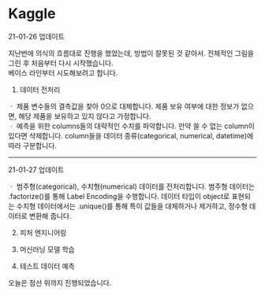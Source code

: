# Kaggle

21-01-26 업데이트

지난번에 의식의 흐름대로 진행을 했었는데, 방법이 잘못된 것 같아서. 전체적인 그림을 그린 후 처음부터 다시 시작했습니다.  
베이스 라인부터 시도해보려고 합니다.

1. 데이터 전처리

ㆍ 제품 변수들의 결측값을 찾아 0으로 대체합니다. 제품 보유 여부에 대한 정보가 없으면, 해당 제품을 보유하고 있지 않다고 가정합니다.  
ㆍ 예측을 위한 columns들의 대략적인 수치를 파악합니다. 만약 쓸 수 없는 column이 있다면 삭제합니다. column들을 데이터 종류(categorical, numerical, datetime)에 따라 구분합니다.  

-------------------------------------------------------------------------------------------------------------------------------  
 
21-01-27 업데이트

ㆍ 범주형(categorical), 수치형(numerical) 데이터를 전처리합니다. 범주형 데이터는 .factorize()를 통해 Label Encoding을 수행합니다. 데이터 타입이 object로 표현되는 수치형 데이터에서는 .unique()를 통해 특이 값들을 대체하거나 제거하고, 정수형 데이터로 변환해 줍니다.

2. 피처 엔지니어링

3. 머신러닝 모델 학습

4. 테스트 데이터 예측


오늘은 점선 위까지 진행되었습니다.
